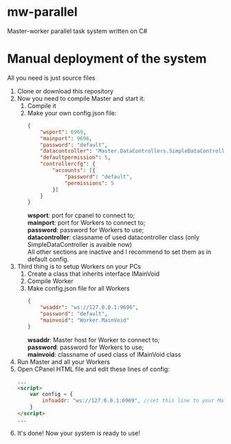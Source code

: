 # mw-parallel
Master-worker parallel task system written on C#

# Manual deployment of the system
All you need is just source files
1. Clone or download this repository
2. Now you need to compile Master and start it:
    1. Compile it
    2. Make your own config.json file:
        ```JSON
        {
            "wsport": 6969,
            "mainport": 9696,
            "password": "default",
            "datacontroller": "Master.DataControllers.SimpleDataController",
            "defaultpermission": 5,
            "controllercfg": {
                "accounts": [{
                    "password": "default",
                    "permissions": 5
                }]
            }
        }
        ```
        **wsport**: port for cpanel to connect to;  
        **mainport**: port for Workers to connect to;  
        **password**: password for Workers to use;  
        **datacontroller**: classname of used datacontroller class (only SimpleDataController is avaible now)  
        All other sections are inactive and I recommend to set them as in default config.  
3. Third thing is to setup Workers on your PCs
    1. Create a class that inherits interface IMainVoid
    2. Compile Worker
    3. Make config.json file for all Workers
        ```JSON
        {
            "wsaddr": "ws://127.0.0.1:9696",
            "password": "default",
            "mainvoid": "Worker.MainVoid"
        }
        ```
        **wsaddr**: Master host for Worker to connect to;  
        **password**: password for Workers to use;  
        **mainvoid**: classname of used class of IMainVoid class  
4. Run Master and all your Workers
5. Open CPanel HTML file and edit these lines of config:
    ```HTML
    ...
    <script>
        var config = {
            infoaddr: "ws://127.0.0.1:6969", //set this line to your Master CPanel host
        }
    </script>
    ...
    ```
6. It's done! Now your system is ready to use!
